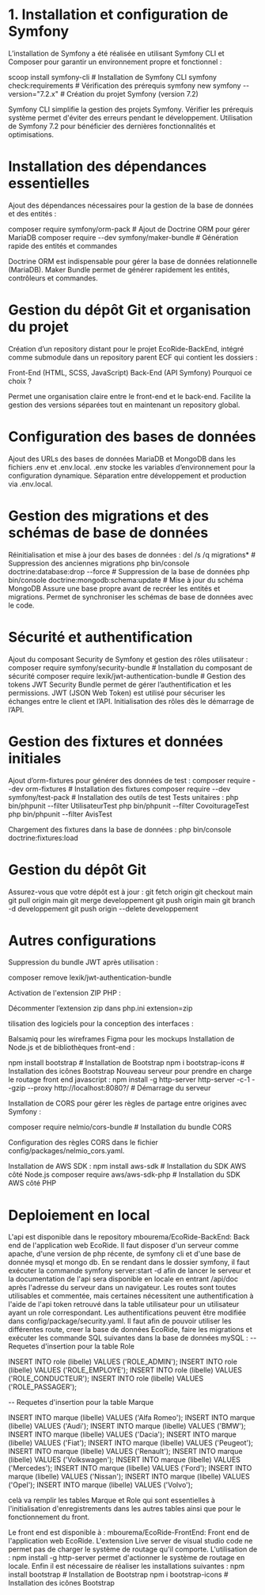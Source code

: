 # 1. Installation et configuration de Symfony
L’installation de Symfony a été réalisée en utilisant Symfony CLI et Composer pour garantir un environnement propre et fonctionnel :

scoop install symfony-cli  # Installation de Symfony CLI
symfony check:requirements  # Vérification des prérequis
symfony new symfony --version="7.2.x"  # Création du projet Symfony (version 7.2)

Symfony CLI simplifie la gestion des projets Symfony.
Vérifier les prérequis système permet d'éviter des erreurs pendant le développement.
Utilisation de Symfony 7.2 pour bénéficier des dernières fonctionnalités et optimisations.

# Installation des dépendances essentielles
Ajout des dépendances nécessaires pour la gestion de la base de données et des entités :

composer require symfony/orm-pack  # Ajout de Doctrine ORM pour gérer MariaDB
composer require --dev symfony/maker-bundle  # Génération rapide des entités et commandes

Doctrine ORM est indispensable pour gérer la base de données relationnelle (MariaDB).
Maker Bundle permet de générer rapidement les entités, contrôleurs et commandes.

# Gestion du dépôt Git et organisation du projet
Création d’un repository distant pour le projet EcoRide-BackEnd, intégré comme submodule dans un repository parent ECF qui contient les dossiers :

Front-End (HTML, SCSS, JavaScript)
Back-End (API Symfony)
Pourquoi ce choix ?

Permet une organisation claire entre le front-end et le back-end.
Facilite la gestion des versions séparées tout en maintenant un repository global.

#  Configuration des bases de données
Ajout des URLs des bases de données MariaDB et MongoDB dans les fichiers .env et .env.local.
.env stocke les variables d’environnement pour la configuration dynamique.
Séparation entre développement et production via .env.local.

# Gestion des migrations et des schémas de base de données

Réinitialisation et mise à jour des bases de données :
del /s /q migrations\*  # Suppression des anciennes migrations
php bin/console doctrine:database:drop --force  # Suppression de la base de données
php bin/console doctrine:mongodb:schema:update  # Mise à jour du schéma MongoDB
Assure une base propre avant de recréer les entités et migrations.
Permet de synchroniser les schémas de base de données avec le code.

# Sécurité et authentification
Ajout du composant Security de Symfony et gestion des rôles utilisateur :
composer require symfony/security-bundle  # Installation du composant de sécurité
composer require lexik/jwt-authentication-bundle  # Gestion des tokens JWT
Security Bundle permet de gérer l’authentification et les permissions.
JWT (JSON Web Token) est utilisé pour sécuriser les échanges entre le client et l’API.
Initialisation des rôles dès le démarrage de l’API.

# Gestion des fixtures et données initiales
Ajout d’orm-fixtures pour générer des données de test :
composer require --dev orm-fixtures  # Installation des fixtures
composer require --dev symfony/test-pack  # Installation des outils de test
Tests unitaires :
php bin/phpunit --filter UtilisateurTest
php bin/phpunit --filter CovoiturageTest
php bin/phpunit --filter AvisTest

Chargement des fixtures dans la base de données :
php bin/console doctrine:fixtures:load

# Gestion du dépôt Git
Assurez-vous que votre dépôt est à jour :
git fetch origin
git checkout main
git pull origin main
git merge developpement
git push origin main
git branch -d developpement
git push origin --delete developpement

# Autres configurations

Suppression du bundle JWT après utilisation :

composer remove lexik/jwt-authentication-bundle

Activation de l'extension ZIP PHP :

Décommenter l’extension zip dans php.ini
extension=zip

tilisation des logiciels pour la conception des interfaces :

Balsamiq pour les wireframes
Figma pour les mockups
Installation de Node.js et de bibliothèques front-end :

npm install bootstrap  # Installation de Bootstrap
npm i bootstrap-icons  # Installation des icônes Bootstrap
Nouveau serveur pour prendre en charge le routage front end javascript :
npm install -g http-server
http-server -c-1 --gzip --proxy http://localhost:8080?/  # Démarrage du serveur

Installation de CORS pour gérer les règles de partage entre origines avec Symfony :

composer require nelmio/cors-bundle  # Installation du bundle CORS

Configuration des règles CORS dans le fichier config/packages/nelmio_cors.yaml.

Installation de AWS SDK :
npm install aws-sdk  # Installation du SDK AWS côté Node.js
composer require aws/aws-sdk-php  # Installation du SDK AWS côté PHP

# Deploiement en local

L'api est disponible dans le repository mbourema/EcoRide-BackEnd: Back end de l'application web EcoRide. Il faut disposer d'un serveur comme apache,
d'une version de php récente, de symfony cli et d'une base de donnée mysql et mongo db. En se rendant dans le dossier symfony, il faut exécuter la
commande symfony server:start -d afin de lancer le serveur et la documentation de l'api sera disponible en locale en entrant /api/doc après l'adresse
du serveur dans un navigateur. Les routes sont toutes utilisables et commentée, mais certaines nécessitent une authentification à l'aide de l'api token
retrouvé dans la table utilisateur pour un utilisateur ayant un role correspondant. Les authentifications peuvent être modifiée dans config/package/security.yaml.
Il faut afin de pouvoir utiliser les différentes route, creer la base de données EcoRide, faire les migrations et exécuter les commande SQL suivantes dans
la base de données mySQL : 
-- Requetes d'insertion pour la table Role

INSERT INTO role (libelle) VALUES ('ROLE_ADMIN'); 
INSERT INTO role (libelle) VALUES ('ROLE_EMPLOYE');
INSERT INTO role (libelle) VALUES ('ROLE_CONDUCTEUR');
INSERT INTO role (libelle) VALUES ('ROLE_PASSAGER');

-- Requetes d'insertion pour la table Marque

INSERT INTO marque (libelle) VALUES ('Alfa Romeo'); 
INSERT INTO marque (libelle) VALUES ('Audi');
INSERT INTO marque (libelle) VALUES ('BMW');
INSERT INTO marque (libelle) VALUES ('Dacia');
INSERT INTO marque (libelle) VALUES ('Fiat'); 
INSERT INTO marque (libelle) VALUES ('Peugeot');
INSERT INTO marque (libelle) VALUES ('Renault');
INSERT INTO marque (libelle) VALUES ('Volkswagen');
INSERT INTO marque (libelle) VALUES ('Mercedes'); 
INSERT INTO marque (libelle) VALUES ('Ford');
INSERT INTO marque (libelle) VALUES ('Nissan');
INSERT INTO marque (libelle) VALUES ('Opel');
INSERT INTO marque (libelle) VALUES ('Volvo');

celà va remplir les tables Marque et Role qui sont essentielles à l'initialisation d'enregistrements dans les autres tables ainsi que pour le fonctionnement du front.

Le front end est disponible à : mbourema/EcoRide-FrontEnd: Front end de l'application web EcoRide. L'extension Live server de visual studio code ne permet pas de charger
le système de routage qu'il comporte. L'utilisation de : npm install -g http-server permet d'actionner le système de routage en locale. Enfin il est nécessaire de réaliser
les installations suivantes :
npm install bootstrap  # Installation de Bootstrap
npm i bootstrap-icons  # Installation des icônes Bootstrap

